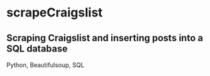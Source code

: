 # scrapeCraigslist

## Scraping Craigslist and inserting posts into a SQL database

Python, Beautifulsoup, SQL
